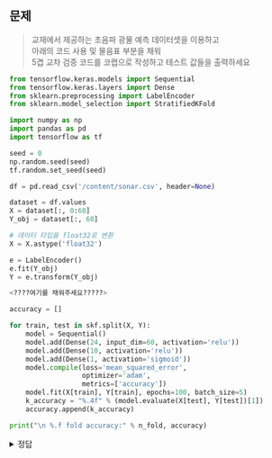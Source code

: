 ## 문제

> 교재에서 제공하는 초음파 광물 예측 데이터셋을 이용하고  
> 아래의 코드 사용 및 물음표 부분을 채워   
> 5겹 교차 검증 코드를 코랩으로 작성하고 테스트 값들을 출력하세요  


```python
from tensorflow.keras.models import Sequential
from tensorflow.keras.layers import Dense
from sklearn.preprocessing import LabelEncoder
from sklearn.model_selection import StratifiedKFold

import numpy as np
import pandas as pd
import tensorflow as tf

seed = 0
np.random.seed(seed)
tf.random.set_seed(seed)

df = pd.read_csv('/content/sonar.csv', header=None)

dataset = df.values
X = dataset[:, 0:60]
Y_obj = dataset[:, 60]

# 데이터 타입을 float32로 변환
X = X.astype('float32')

e = LabelEncoder()
e.fit(Y_obj)
Y = e.transform(Y_obj)

<????여기를 채워주세요?????>

accuracy = []

for train, test in skf.split(X, Y):
    model = Sequential()
    model.add(Dense(24, input_dim=60, activation='relu'))
    model.add(Dense(10, activation='relu'))
    model.add(Dense(1, activation='sigmoid'))
    model.compile(loss='mean_squared_error',
                  optimizer='adam',
                  metrics=['accuracy'])
    model.fit(X[train], Y[train], epochs=100, batch_size=5)
    k_accuracy = "%.4f" % (model.evaluate(X[test], Y[test])[1])
    accuracy.append(k_accuracy)

print("\n %.f fold accuracy:" % n_fold, accuracy)
```



<details>
<summary>정답</summary>
  
[👆🏻](https://colab.research.google.com/drive/1hlmtGOkJ0DM7KOnetM9MBnJj7k-A4MAO#scrollTo=M8_l6NB0B5U4)
</details>
